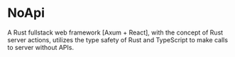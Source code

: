 # NoApi
A Rust  fullstack web framework [Axum + React], with the concept of Rust server actions, utilizes the type safety of Rust and TypeScript to make calls to server without APIs.
